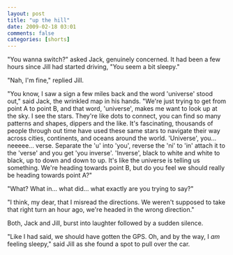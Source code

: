 ```yaml
---
layout: post
title: "up the hill"
date: 2009-02-18 03:01
comments: false
categories: [shorts]
---
```


"You wanna switch?" asked Jack, genuinely concerned. It had been a few hours since Jill had started driving, "You seem a bit sleepy."

"Nah, I'm fine," replied Jill.

"You know, I saw a sign a few miles back and the word 'universe' stood out," said Jack, the wrinkled map in his hands. "We're just trying to get from point A to point B, and that word, 'universe', makes me want to look up at the sky. I see the stars. They're like dots to connect, you can find so many patterns and shapes, dippers and the like. It's fascinating, thousands of people through out time have used these same stars to navigate their way across cities, continents, and oceans around the world. 'Universe', you... neeeee... verse. Separate the 'u' into 'you', reverse the 'ni' to 'in' attach it to the 'verse' and you get 'you inverse'. 'Inverse', black to white and white to black, up to down and down to up. It's like the universe is telling us something. We're heading towards point B, but do you feel we should really be heading towards point A?"

"What? What in... what did... what exactly are you trying to say?"

"I think, my dear, that I misread the directions. We weren't supposed to take that right turn an hour ago, we're headed in the wrong direction."

Both, Jack and Jill, burst into laughter followed by a sudden silence. 

"Like I had said, we should have gotten the GPS. Oh, and by the way, I _am_ feeling sleepy," said Jill as she found a spot to pull over the car.
